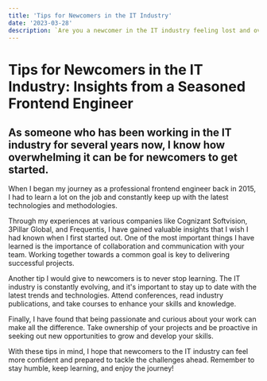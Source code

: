 ```yaml
---
title: 'Tips for Newcomers in the IT Industry'
date: '2023-03-28'
description: `Are you a newcomer in the IT industry feeling lost and overwhelmed? As a frontend engineer with years of experience, I know how challenging it can be to get started. In this article, I share valuable insights and tips that I wish I had known when I first began my journey.`
---
```


# Tips for Newcomers in the IT Industry: Insights from a Seasoned Frontend Engineer

## As someone who has been working in the IT industry for several years now, I know how overwhelming it can be for newcomers to get started.

When I began my journey as a professional frontend engineer back in 2015, I had to learn a lot on the job and constantly keep up with the latest technologies and methodologies.

Through my experiences at various companies like Cognizant Softvision, 3Pillar Global, and Frequentis, I have gained valuable insights that I wish I had known when I first started out. One of the most important things I have learned is the importance of collaboration and communication with your team. Working together towards a common goal is key to delivering successful projects.

Another tip I would give to newcomers is to never stop learning. The IT industry is constantly evolving, and it's important to stay up to date with the latest trends and technologies. Attend conferences, read industry publications, and take courses to enhance your skills and knowledge.

Finally, I have found that being passionate and curious about your work can make all the difference. Take ownership of your projects and be proactive in seeking out new opportunities to grow and develop your skills.

With these tips in mind, I hope that newcomers to the IT industry can feel more confident and prepared to tackle the challenges ahead. Remember to stay humble, keep learning, and enjoy the journey!
